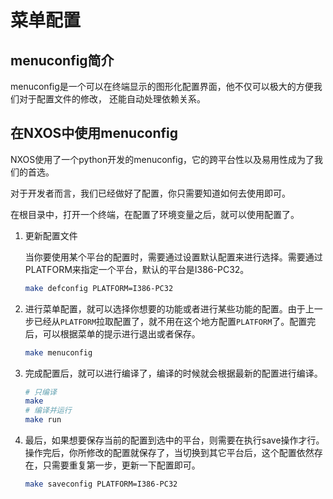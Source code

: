 # 菜单配置

## menuconfig简介

menuconfig是一个可以在终端显示的图形化配置界面，他不仅可以极大的方便我们对于配置文件的修改， 还能自动处理依赖关系。

## 在NXOS中使用menuconfig

NXOS使用了一个python开发的menuconfig，它的跨平台性以及易用性成为了我们的首选。

对于开发者而言，我们已经做好了配置，你只需要知道如何去使用即可。

在根目录中，打开一个终端，在配置了环境变量之后，就可以使用配置了。

1. 更新配置文件

   当你要使用某个平台的配置时，需要通过设置默认配置来进行选择。需要通过PLATFORM来指定一个平台，默认的平台是I386-PC32。

   ```sh
   make defconfig PLATFORM=I386-PC32
   ```

2. 进行菜单配置，就可以选择你想要的功能或者进行某些功能的配置。由于上一步已经从`PLATFORM`拉取配置了，就不用在这个地方配置`PLATFORM`了。配置完后，可以根据菜单的提示进行退出或者保存。

   ```sh
   make menuconfig
   ```

3. 完成配置后，就可以进行编译了，编译的时候就会根据最新的配置进行编译。

   ```sh
   # 只编译
   make
   # 编译并运行
   make run
   ```

4. 最后，如果想要保存当前的配置到选中的平台，则需要在执行save操作才行。操作完后，你所修改的配置就保存了，当切换到其它平台后，这个配置依然存在，只需要重复第一步，更新一下配置即可。

   ```sh
   make saveconfig PLATFORM=I386-PC32
   ```

   


